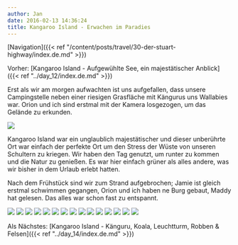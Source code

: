 ```yaml
---
author: Jan
date: 2016-02-13 14:36:24
title: Kangaroo Island - Erwachen im Paradies
---
```


[Navigation]({{< ref "/content/posts/travel/30-der-stuart-highway/index.de.md" >}})

Vorher: [Kangaroo Island - Aufgewühlte See, ein majestätischer Anblick]({{< ref "../day_12/index.de.md" >}})

Erst als wir am morgen aufwachten ist uns aufgefallen, dass unsere
Campingstelle neben einer riesigen Grasfläche mit Kängurus uns Wallabies war.
Orion und ich sind erstmal mit der Kamera losgezogen, um das Gelände zu
erkunden.

![](images/trees.jpg)

Kangaroo Island war ein unglaublich majestätischer und dieser unberührte Ort
war einfach der perfekte Ort um den Stress der Wüste von unseren Schultern zu
kriegen. Wir haben den Tag genutzt, um runter zu kommen und die Natur zu
genießen. Es war hier einfach grüner als alles andere, was wir bisher in dem
Urlaub erlebt hatten.

Nach dem Frühstück sind wir zum Strand aufgebrochen; Jamie ist gleich erstmal
schwimmen gegangen, Orion und ich haben ne Burg gebaut, Maddy hat gelesen. Das
alles war schon fast zu entspannt.

![](images/snorkling.jpg)
![](images/photograph.jpg)
![](images/rocks.jpg)
![](images/jamie.jpg)
![](images/flowers.jpg)
![](images/meadow.jpg)
![](images/butterfly.jpg)
![](images/creek.jpg)
![](images/wood.jpg)
![](images/parking.jpg)
![](images/shell.jpg)
![](images/orion.jpg)
![](images/wave.jpg)
![](images/meadow2.jpg)
![](images/creek2.jpg)

Als Nächstes: [Kangaroo Island - Känguru, Koala, Leuchtturm, Robben & Felsen]({{< ref "../day_14/index.de.md" >}})
